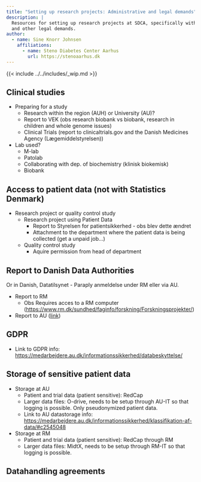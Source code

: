 ```yaml
---
title: "Setting up research projects: Administrative and legal demands"
description: |
  Resources for setting up research projects at SDCA, specifically with administrative
  and other legal demands.
author:
  - name: Sine Knorr Johnsen
    affiliations: 
      - name: Steno Diabetes Center Aarhus
        url: https://stenoaarhus.dk
---
```


{{< include ../../includes/_wip.md >}}

## Clinical studies

-   Preparing for a study
    -   Research within the region (AUH) or University (AU)?
    -   Report to VEK (obs research biobank vs biobank, research in
        children and whole genome issues)
    -   Clinical Trials (report to clinicaltrials.gov and the Danish
        Medicines Agency (Lægemiddelstyrelsen))
-   Lab used?
    -   M-lab
    -   Patolab
    -   Collaborating with dep. of biochemistry (klinisk biokemisk)
    -   Biobank

## Access to patient data (not with Statistics Denmark)

-   Research project or quality control study
    -   Research project using Patient Data
        -   Report to Styrelsen for patientsikkerhed - obs blev dette
            ændret
        -   Attachment to the department where the patient data is being
            collected (get a unpaid job...)
    -   Quality control study
        -   Aquire permission from head of department

## Report to Danish Data Authorities

Or in Danish, Datatilsynet - Paraply anmeldelse under RM eller via AU.

-   Report to RM
    -   Obs Requires acces to a RM computer
        (https://www.rm.dk/sundhed/faginfo/forskning/Forskningsprojekter/)
-   Report to AU
    ([link](https://medarbejdere.au.dk/informationssikkerhed/databeskyttelse/saerligt-om-forskning/anmeldelsesskema-dataansvarlig/))

## GDPR

-   Link to GDPR info:
    https://medarbejdere.au.dk/informationssikkerhed/databeskyttelse/

## Storage of sensitive patient data

-   Storage at AU
    -   Patient and trial data (patient sensitive): RedCap
    -   Larger data files: O-drive, needs to be setup through AU-IT so
        that logging is possible. Only pseudonymized patient data.
    -   Link to AU datastorage info:
        https://medarbejdere.au.dk/informationssikkerhed/klassifikation-af-data/#c2545048
-   Storage at RM
    -   Patient and trial data (patient sensitive): RedCap through RM
    -   Larger data files: MidtX, needs to be setup through RM-IT so
        that logging is possible.

## Datahandling agreements

<!-- COMMENT: We could redesign this into something more of a like a narrative: -->

<!-- "researcher comes in, what do the do first? After that? And next steps, etc. -->
